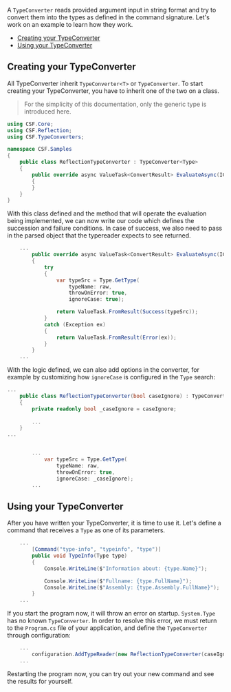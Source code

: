 A `TypeConverter` reads provided argument input in string format and try to convert them into the types as defined in the command signature.
Let's work on an example to learn how they work.

- [Creating your TypeConverter](#creating-your-typeconverter)
- [Using your TypeConverter](#using-your-typeconverter)

## Creating your TypeConverter

All TypeConverter inherit `TypeConverter<T>` or `TypeConverter`. To start creating your TypeConverter, you have to inherit one of the two on a class.

> For the simplicity of this documentation, only the generic type is introduced here.

```cs
using CSF.Core;
using CSF.Reflection;
using CSF.TypeConverters;

namespace CSF.Samples
{
    public class ReflectionTypeConverter : TypeConverter<Type>
    {
        public override async ValueTask<ConvertResult> EvaluateAsync(ICommandContext context, IServiceProvider services, IArgument argument, string raw, CancellationToken cancellationToken)
        {
        }
    }
}
```

With this class defined and the method that will operate the evaluation being implemented, we can now write our code which defines the succession and failure conditions. In case of success, we also need to pass in the parsed object that the typereader expects to see returned.

```cs
    ...
        public override async ValueTask<ConvertResult> EvaluateAsync(ICommandContext context, IServiceProvider services, IArgument argument, string raw, CancellationToken cancellationToken)
        {
            try
            {
                var typeSrc = Type.GetType(
                    typeName: raw, 
                    throwOnError: true, 
                    ignoreCase: true);

                return ValueTask.FromResult(Success(typeSrc));
            }
            catch (Exception ex)
            {
                return ValueTask.FromResult(Error(ex));
            }
        }
    ...
```

With the logic defined, we can also add options in the converter, for example by customizing how `ignoreCase` is configured in the `Type` search:

```cs
...
    public class ReflectionTypeConverter(bool caseIgnore) : TypeConverter<Type>
    {
        private readonly bool _caseIgnore = caseIgnore;
        
        ...
    }
...
```

```cs

        ...
            var typeSrc = Type.GetType(
                typeName: raw, 
                throwOnError: true, 
                ignoreCase: _caseIgnore);
        ...
```

## Using your TypeConverter

After you have written your TypeConverter, it is time to use it. Let's define a command that receives a `Type` as one of its parameters.

```cs
    ...
        [Command("type-info", "typeinfo", "type")]
        public void TypeInfo(Type type)
        {
            Console.WriteLine($"Information about: {type.Name}");

            Console.WriteLine($"Fullname: {type.FullName}");
            Console.WriteLine($"Assembly: {type.Assembly.FullName}");
        }
    ...
```

If you start the program now, it will throw an error on startup. `System.Type` has no known `TypeConverter`. In order to resolve this error, we must return to the `Program.cs` file of your application, and define the `TypeConverter` through configuration:

```cs
    ...
        configuration.AddTypeReader(new ReflectionTypeConverter(caseIgnore: true));
    ...
```

Restarting the program now, you can try out your new command and see the results for yourself.